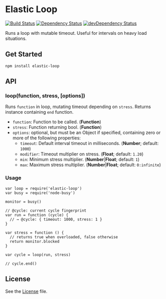 # Elastic Loop
[![Build Status](https://travis-ci.org/grindcode/elastic-loop.svg?branch=master)](https://travis-ci.org/grindcode/elastic-loop) [![Dependency Status](https://david-dm.org/grindcode/elastic-loop.svg)](https://david-dm.org/grindcode/elastic-loop) [![devDependency Status](https://david-dm.org/grindcode/elastic-loop/dev-status.svg)](https://david-dm.org/grindcode/elastic-loop#info=devDependencies)

Runs a loop with mutable timeout. Useful for intervals on heavy load situations.

## Get Started
```
npm install elastic-loop
```

## API
### loop(function, stress, [options])
Runs `function` in loop, mutating timeout depending on `stress`. Returns instance containing `end` function.
* `function`: Function to be called. (**Function**)
* `stress`: Function returning bool. (**Function**)
* `options`: optional, but must be an Object if specified, containing zero or more of the following properties:
  *  `timeout`: Default interval timeout in milliseconds. (**Number**; default: `1000`)
  *  `modifier`: Timeout multiplier on stress. (**Float**; default: `1.20`)
  *  `min`: Minimum stress multiplier. (**Number**|**Float**; default: `1`)
  *  `max`: Maximum stress multiplier. (**Number**|**Float**; default: `0:infinite`)

### Usage
```
var loop = require('elastic-loop')
var busy = require('node-busy')

monitor = busy()

// @cycle: current cycle fingerprint
var run = function (cycle) {
  // → @cycle: { timeout: 1000, stress: 1 }
}

var stress = function () {
  // returns true when overloaded, false otherwise
  return monitor.blocked
}

var cycle = loop(run, stress)

// cycle.end()

```

## License
See the [License](LICENSE) file.
